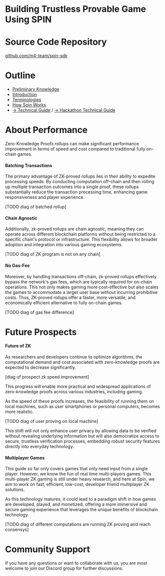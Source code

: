 # Building Trustless Provable Game Using SPIN

# Source Code Repository

[﻿github.com/m4-team/spin-sdk](https://github.com/m4-team/spin-sdk)

# Outline

-   [Preliminary Knowledge](./1_PRELIMINARY_KNOWLEDGE.md)
-   [Introduction](./2_INTRODUCTION.md)
-   [Terminologies](./3_TERMINOLOGIES.md)
-   [How Spin Works](./4_HOW_SPIN_WORKS.md)
-   [-> Technical Guide](./5_TECHNICAL_GUIDE.md) / [-> Hackathon Technical Guide](./5_TECHNICAL_GUIDE_HACKATHON.md)

# About Performance

Zero-Knowledge Proofs rollups can make significant performance improvement in terms of speed and cost compared to traditional fully on-chain games.

#### Batching Transactions

The primary advantage of ZK-proved rollups lies in their ability to expedite processing speeds. By conducting computation off-chain and then rolling up multiple transaction outcomes into a single proof, these rollups substantially reduce the transaction processing time, enhancing game responsiveness and player experience.

[TODO diag of batched rollup]

#### Chain Agnostic

Additionally, zk-proved rollups are chain agnostic, meaning they can operate across different blockchain platforms without being restricted to a specific chain's protocol or infrastructure. This flexibility allows for broader adoption and integration into various gaming ecosystems.

[TODO diag of ZK program is not on any chain]

#### No Gas-Fee

Moreover, by handling transactions off-chain, zk-proved rollups effectively bypass the network's gas fees, which are typically required for on-chain operations. This not only makes gaming more cost-effective but also scales the games to accommodate a larger user base without incurring prohibitive costs. Thus, ZK-proved rollups offer a faster, more versatile, and economically efficient alternative to fully on-chain games.

[TODO diag of gas fee difference]

# Future Prospects

#### Future of ZK

As researchers and developers continue to optimize algorithms, the computational demand and cost associated with zero-knowledge proofs are expected to decrease significantly.

[diag of prospect zk speed improvement]

This progress will enable more practical and widespread applications of zero-knowledge proofs across various industries, including gaming.

As the speed of these proofs increases, the feasibility of running them on local machines, such as user smartphones or personal computers, becomes more realistic.

[TODO diag of user proving on local machine]

This shift will not only enhance user privacy by allowing data to be verified without revealing underlying information but will also democratize access to secure, trustless verification processes, embedding robust security features directly into everyday technology.

#### Multiplayer Games

This guide so far only covers games that only need input from a single player. However, we know the fun of real time multi-players games. This multi-player ZK gaming is still under heavy research, and here at Spin, we aim to work on fast, efficient, low-cost, developer friend multiplayer ZK solutions.

As this technology matures, it could lead to a paradigm shift in how games are developed, played, and monetized, offering a more immersive and secure gaming experience that leverages the unique benefits of blockchain technology.

[TODO diag of different computations are running ZK proving and reach consensys]

# Community Support

If you have any questions or want to collaborate with us, you are most welcome to join our Discord group for further discussions.
